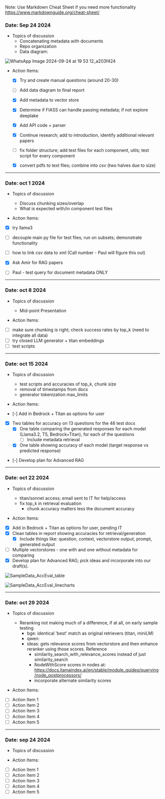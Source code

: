 Note: Use Markdown Cheat Sheet if you need more functionality
https://www.markdownguide.org/cheat-sheet/
### Date: Sep 24 2024 
- Topics of discussion
    - Concatenating metadata with documents
    - Repo organization
    - Data diagram:

![WhatsApp Image 2024-09-24 at 19 53 12_a203f424](https://github.com/user-attachments/assets/7868fbcc-1f64-4a4b-b408-81b515e24889)


- Action Items:
    * [x] Try and create manual questions (around 20-30)
    * [ ] Add data diagram to final report
    * [x] Add metadata to vector store
    * [x] Determine if FIASS can handle passing metadata; if not explore deeplake
    * [x] Add API code + parser
    * [x] Continue research; add to introduction, identify additional relevant papers
    * [ ] fix folder structure; add test files for each component, utils; test script for every component
    * [x] convert pdfs to text files; combine into csv (two halves due to size)


---
### Date: oct 1 2024 
- Topics of discussion
    - Discuss chunking sizes/overlap
    - What is expected with/in component test files

- Action Items:
* [x] try llama3
* [ ] decouple main py file for test files; run on subsets; demonstrate functionality
* [ ] how to link csv data to xml (Call number - Paul will figure this out)
* [x] Ask Amir for RAG papers
* [ ] Paul - test query for document metadata ONLY



---
### Date: oct 8 2024 
- Topics of discussion
    - Mid-point Presentation

- Action Items:
* [ ] make sure chunking is right; check success rates by top_k (need to integrate all data)
* [ ] try closed LLM generator + titan embeddings
* [ ] test scripts

---
### Date: oct 15 2024 
- Topics of discussion
    - test scripts and accuracies of top_k, chunk size
    - removal of timestamps from docs
    - generator tokenization max_limits

- Action Items:
* [-] Add in Bedrock + Titan as options for user
* [x] Two tables for accuracy on 13 questions for the 46 test docs
    * [x] One table comparing the generated responses for each model (Llama3.2, T5, Bedrock+Titan), for each of the questions
        * [ ] Include metadata retrieval
    * [x] One table showing accuracy of each model (target response vs predicted response)
* [-] Develop plan for Advanced RAG


---
### Date: oct 22 2024 
- Topics of discussion
    - titan/sonnet access; email sent to IT for help/access
    - fix top_k in retrieval evaluation
        - chunk accuracy matters less the document accuracy

- Action Items:
* [x] Add in Bedrock + Titan as options for user, pending IT
* [x] Clean tables in report showing accuracies for retrieval/generation
    * [x] Include things like: question, context, vectorstore output, prompt, generated output
* [ ] Multiple vectorstores - one with and one without metadata for comparing
* [x] Develop plan for Advanced RAG; pick ideas and incorporate into our draft(s).

![SampleData_AccEval_table](https://github.com/user-attachments/assets/5a92c996-5edf-486c-92b5-74b9a0603c0d)

![SampleData_AccEval_linecharts](https://github.com/user-attachments/assets/c35b960e-cf49-4a51-8dfe-a83628e8c79c)



















---
### Date: oct 29 2024 
- Topics of discussion
    - Reranking not making much of a difference, if at all, on early sample testing
        - bge: identical 'best' match as original retrievers (titan, miniLM)
        - qwen:
        - ideas: gets relevance scores from vectorstore and then enhance reranker using those scores. Reference
            - similarity_search_with_relevance_scores instead of just similarity_search
            - NodeWithScore scores in nodes at:                       https://docs.llamaindex.ai/en/stable/module_guides/querying/node_postprocessors/
            - incorporate alternate similarity scores



- Action Items:
* [ ] Action Item 1
* [ ] Action Item 2
* [ ] Action Item 3
* [ ] Action Item 4
* [ ] Action Item 5
---
### Date: sep 24 2024 
- Topics of discussion




- Action Items:
* [ ] Action Item 1
* [ ] Action Item 2
* [ ] Action Item 3
* [ ] Action Item 4
* [ ] Action Item 5
